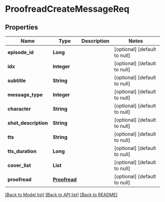 # ProofreadCreateMessageReq
## Properties

| Name                  | Type                          | Description | Notes                        |
| --------------------- | ----------------------------- | ----------- | ---------------------------- |
| **episode\_id**       | **Long**                      |             | [optional] [default to null] |
| **idx**               | **Integer**                   |             | [optional] [default to null] |
| **subtitle**          | **String**                    |             | [optional] [default to null] |
| **message\_type**     | **Integer**                   |             | [optional] [default to null] |
| **character**         | **String**                    |             | [optional] [default to null] |
| **shot\_description** | **String**                    |             | [optional] [default to null] |
| **tts**               | **String**                    |             | [optional] [default to null] |
| **tts\_duration**     | **Long**                      |             | [optional] [default to null] |
| **cover\_list**       | **List**                      |             | [optional] [default to null] |
| **proofread**         | [**Proofread**](Proofread.md) |             | [optional] [default to null] |

[[Back to Model list]](../README.md#documentation-for-models) [[Back to API list]](../README.md#documentation-for-api-endpoints) [[Back to README]](../README.md)

